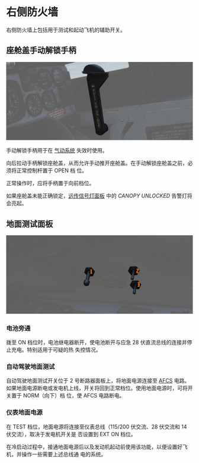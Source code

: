 # 右侧防火墙

右侧防火墙上包括用于测试和起动飞机的辅助开关。

## 座舱盖手动解锁手柄

![Canopy Manual Unlock Handle](../../../img/wso_manual_unlock_handle.jpg)

手动解锁手柄用于在 [气动系统](../../../systems/pneumatics.md) 失效时使用。

向后拉动手柄解锁座舱盖，从而允许手动推开座舱盖。在手动解锁座舱盖之前，必须将正常控制杆置于 OPEN 档
位。

正常操作时，应将手柄置于向前档位。

如果座舱盖未能正确锁定，[远传信号灯面板](../../../systems/emergency.md#telelight-panel) 中的
_CANOPY UNLOCKED_ 告警灯将会亮起。

## 地面测试面板

![wso_right_wall](../../../img/wso_ground_test_control_panel.jpg)

### 电池旁通

拨至 ON 档位时，电池继电器断开，使电池断开与应急 28 伏直流总线的连接并停止充电。特别适用于可疑的热
失控情况。

### 自动驾驶地面测试

自动驾驶地面测试开关位于 2 号断路器面板上，将地面电源连接至
[AFCS](../../../systems/flight_controls_gear/flight_controls.md#auotmatic-flight-control-system-afcs)
电路。如果地面电源断电或发电机上线，开关将回到正常档位。使用地面电源时，可将开关置于 NORM（向下）档
位，使 AFCS 电路断电。

### 仪表地面电源

在 TEST 档位，地面电源将连接至仪表总线（115/200 伏交流、28 伏交流和 14 伏交流），取决于发电机开关是
否设置到 EXT ON 档位。

在冷启动过程中，接通地面电源后以及发动机起动前使用该功能，以便设置好飞机，并操作一些需要上述总线通
电的系统。
